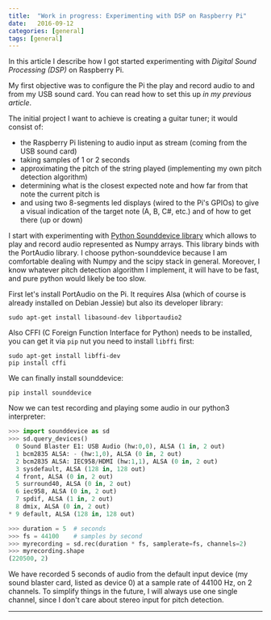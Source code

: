 ```yaml
---
title:  "Work in progress: Experimenting with DSP on Raspberry Pi"
date:   2016-09-12
categories: [general]
tags: [general]
---
```

In this article I describe how I got started experimenting with *Digital Sound Processing (DSP)* on Raspberry Pi.

My first objective was to configure the Pi the play and record audio to and from my USB sound card. You can read how to set this up _in my previous article_.

The initial project I want to achieve is creating a guitar tuner; it would consist of:

 - the Raspberry Pi listening to audio input as stream (coming from the USB sound card)
 - taking samples of 1 or 2 seconds
 - approximating the pitch of the string played (implementing my own pitch detection algorithm)
 - determining what is the closest expected note and how far from that note the current pitch is
 - and using two 8-segments led displays (wired to the Pi's GPIOs) to give a visual indication of the target note (A, B, C#, etc.) and of how to get there (up or down)

I start with experimenting with [Python Sounddevice library](http://python-sounddevice.readthedocs.io/) which allows to play and record audio represented as Numpy arrays. This library binds with the PortAudio library. I choose python-sounddevice because I am comfortable dealing with Numpy and the scipy stack in general. Moreover, I know whatever pitch detection algorithm I implement, it will have to be fast, and pure python would likely be too slow.

First let's install PortAudio on the Pi. It requires Alsa (which of course is already installed on Debian Jessie) but also its developer library:

``` shell
sudo apt-get install libasound-dev libportaudio2
```

Also CFFI (C Foreign Function Interface for Python) needs to be installed, you can get it via `pip` nut you need to install `libffi` first:

``` shell
sudo apt-get install libffi-dev
pip install cffi
```

We can finally install sounddevice:

``` shell
pip install sounddevice
```

Now we can test recording and playing some audio in our python3 interpreter:

``` python
>>> import sounddevice as sd
>>> sd.query_devices()
  0 Sound Blaster E1: USB Audio (hw:0,0), ALSA (1 in, 2 out)
  1 bcm2835 ALSA: - (hw:1,0), ALSA (0 in, 2 out)
  2 bcm2835 ALSA: IEC958/HDMI (hw:1,1), ALSA (0 in, 2 out)
  3 sysdefault, ALSA (128 in, 128 out)
  4 front, ALSA (0 in, 2 out)
  5 surround40, ALSA (0 in, 2 out)
  6 iec958, ALSA (0 in, 2 out)
  7 spdif, ALSA (1 in, 2 out)
  8 dmix, ALSA (0 in, 2 out)
* 9 default, ALSA (128 in, 128 out)

>>> duration = 5  # seconds
>>> fs = 44100    # samples by second
>>> myrecording = sd.rec(duration * fs, samplerate=fs, channels=2)
>>> myrecording.shape
(220500, 2)

```
We have recorded 5 seconds of audio from the default input device (my sound blaster card, listed as device 0) at a sample rate of 44100 Hz, on 2 channels. To simplify things in the future, I will always use one single channel, since I don't care about stereo input for pitch detection. 

---
